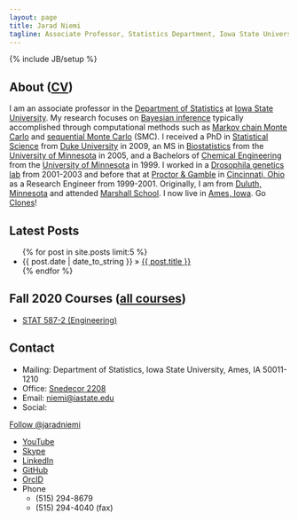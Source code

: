 ```yaml
---
layout: page
title: Jarad Niemi
tagline: Associate Professor, Statistics Department, Iowa State University
---
```

{% include JB/setup %}

## About ([CV](https://github.com/jarad/cv/blob/master/JaradNiemi-CV.pdf?raw=true))

I am an associate professor in the [Department of Statistics](https://www.stat.iastate.edu/ "ISU Statistics Department") at [Iowa State University](http://www.iastate.edu/ "Iowa State University"). 
My research focuses on [Bayesian inference](https://en.wikipedia.org/wiki/Bayesian_inference "Bayesian inference") typically accomplished through computational methods such as [Markov chain Monte Carlo](https://en.wikipedia.org/wiki/Markov_chain_Monte_Carlo "MCMC") and [sequential Monte Carlo](https://en.wikipedia.org/wiki/Particle_filter "SMC") (SMC). 
I received a PhD in [Statistical Science](https://stat.duke.edu/ "Stats @ Duke") from [Duke University](http://duke.edu/ "Duke University") in 2009, an MS in [Biostatistics](https://www.sph.umn.edu/academics/divisions/biostatistics// "Biostat @ Minnesota") from the [University of Minnesota](http://www1.umn.edu/twincities/index.html "University of Minnesota") in 2005, and a Bachelors of [Chemical Engineering](https://www.cems.umn.edu/ "Chemical Engineering @ Minnesota") from the [University of Minnesota](https://twin-cities.umn.edu/ "University of Minnesota") in 1999. 
I worked in a [Drosophila genetics lab](https://cbs.umn.edu/contacts/michael-simmons-phd "Michael Simmons") from 2001-2003 and before that at [Proctor & Gamble](https://www.pg.com/ "P&G") in [Cincinnati, Ohio](https://www.cincinnati-oh.gov/cityofcincinnati/ "Cincinnati, Ohio") as a Research Engineer from 1999-2001. 
Originally, I am from [Duluth, Minnesota](https://duluthmn.gov/ "Duluth, Minnesota") and attended [Marshall School](https://www.marshallschool.org/). I now live in [Ames, Iowa](http://www.cityofames.org/ "Ames, Iowa"). Go [Clones](https://cyclones.com/ "ISU Cyclones")!

## Latest Posts

<ul class="posts">
  {% for post in site.posts limit:5 %}
    <li><span>{{ post.date | date_to_string }}</span> &raquo; <a href="{{ BASE_PATH }}{{ post.url }}">{{ post.title }}</a></li>
  {% endfor %}
</ul>

## Fall 2020 Courses ([all courses](courses/))

  - [STAT 587-2 (Engineering)](courses/stat587Eng)

## Contact

- Mailing: Department of Statistics, Iowa State University, Ames, IA 50011-1210
- Office: [Snedecor 2208](http://www.fpm.iastate.edu/maps/default.asp?zoom=2&xcenter=1471&ycenter=1869&background=map&layer=buildingnames&xshow=1470&yshow=1868 "Map to Snedecor Hall")
- Email: <niemi@iastate.edu>
- Social: 

<a href="https://twitter.com/jaradniemi?ref_src=twsrc%5Etfw" class="twitter-follow-button" data-show-count="false">Follow @jaradniemi</a><script async src="https://platform.twitter.com/widgets.js" charset="utf-8"></script>

  - [YouTube](https://www.youtube.com/c/jaradniemi)
  - [Skype](skype:jaradniemi?add "Jarad Niemi's Skype account")
  - [LinkedIn](http://www.linkedin.com/in/jaradniemi "Jarad Niemi's LinkedIn account")
  - [GitHub](https://github.com/jarad/ "Jarad Niemi's GitHub account")
  - [OrcID](http://orcid.org/0000-0002-5079-158X)
- Phone
  - (515) 294-8679
  - (515) 294-4040 (fax)

